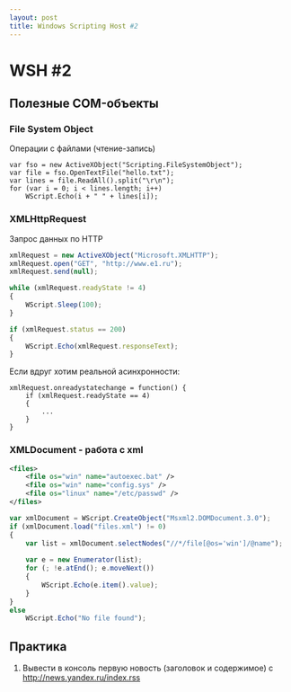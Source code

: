 ```yaml
---
layout: post
title: Windows Scripting Host #2
---
```


# WSH #2
## Полезные COM-объекты

### File System Object
Операции с файлами (чтение-запись)

```
var fso = new ActiveXObject("Scripting.FileSystemObject");
var file = fso.OpenTextFile("hello.txt");
var lines = file.ReadAll().split("\r\n");
for (var i = 0; i < lines.length; i++)
	WScript.Echo(i + " " + lines[i]);
```

### XMLHttpRequest

Запрос данных по HTTP

```javascript
xmlRequest = new ActiveXObject("Microsoft.XMLHTTP");
xmlRequest.open("GET", "http://www.e1.ru");
xmlRequest.send(null);

while (xmlRequest.readyState != 4) 
{
	WScript.Sleep(100);
}

if (xmlRequest.status == 200)
{
	WScript.Echo(xmlRequest.responseText);
}
```

Если вдруг хотим реальной асинхронности:

```
xmlRequest.onreadystatechange = function() {
	if (xmlRequest.readyState == 4)
	{
		...
	}
}
```

### XMLDocument - работа с xml

```xml
<files>
	<file os="win" name="autoexec.bat" />
	<file os="win" name="config.sys" />
	<file os="linux" name="/etc/passwd" />
</files>
```

```javascript
var xmlDocument = WScript.CreateObject("Msxml2.DOMDocument.3.0");
if (xmlDocument.load("files.xml") != 0)
{
	var list = xmlDocument.selectNodes("//*/file[@os='win']/@name");
	
	var e = new Enumerator(list);
	for (; !e.atEnd(); e.moveNext())
	{
		WScript.Echo(e.item().value);
	}
}
else
	WScript.Echo("No file found");

```

## Практика
1. Вывести в консоль первую новость (заголовок и содержимое) с 
http://news.yandex.ru/index.rss






